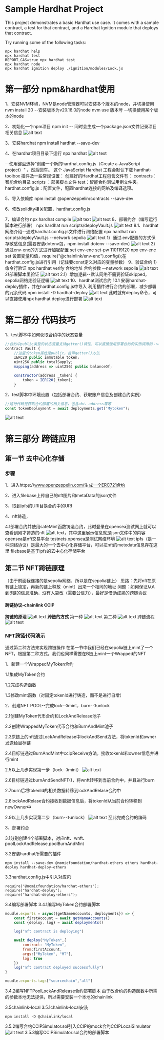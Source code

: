 # Sample Hardhat Project

This project demonstrates a basic Hardhat use case. It comes with a sample contract, a test for that contract, and a Hardhat Ignition module that deploys that contract.

Try running some of the following tasks:

```shell
npx hardhat help
npx hardhat test
REPORT_GAS=true npx hardhat test
npx hardhat node
npx hardhat ignition deploy ./ignition/modules/Lock.js
```
<!-- TOC -->
# 第一部分 npm&hardhat使用

1、安装NVM环境，NVM是node管理器可以安装多个版本的node，并切换使用
nvm install 20 --安装版本为v20.18.0的node
nvm use 版本号 --切换使用某个版本的node

2、初始化一个npm项目
npm init -- 同时会生成一个package.json文件记录项目相关信息
![alt text](./images/image.png)

3、安装hardhat
npm install hardhat --save-dev

4、在hardhat项目目录下运行
npx hardhat 
![alt text](./images/image-1.png)

--使用键盘选择"创建一个新的hardhat.config.js（Create a JavaScript project）" ，然后回车。
这个 JavaScript Hardhat 工程会默认下载 hardhat-toolbox 插件及一些常规设置：
创建好的Hardhat工程包含文件有：
contracts：智能合约目录
scripts ：部署脚本文件
test：智能合约测试用例文件夹。
hardhat.config.js：配置文件，配置hardhat连接的网络及编译选项。

5、导入依赖库
npm install @openzeppelin/contracts --save-dev

6、修改solidity相关配置，hardhat.config.js

7、编译合约
npx hardhat compile
![alt text](./images/image-2.png)
![alt text](./images/image-3.png)
8、部署约合（编写运行脚本进行部署）
npx hardhat run scripts/deployVault.js
![alt text](./images/image-4.png)
8.1、hardhat网络介绍--通过hardhat.config.js文件进行网络配置
npx hardhat run scripts/deployVault.js --network sepolia
![alt text](./images/image-5.png)
1）通过.env配置的方式保存敏感信息(需要安装dotenv包，npm install dotenv --save-dev)
![alt text](./images/image-6.png)
2）通过env-enc的方式进行加密配置
set env-enc set-pw 110119120
npx env-enc set 设置变量和值，require("@chainlink/env-enc").config();在hardhat.config.js进行引用（记住要const定义对应的变量参数）
9、验证合约
1)命令行验证
npx hardhat verify 合约地址 合约参数 --network sepolia
![alt text](./images/image-7.png)
2)部署脚本里验证
![alt text](./images/image-8.png)
2.1）增加逻辑--默认网络不需要验证skipped，sepolia网络走验证逻辑
![alt text](./images/image-9.png)
10、hardhat测试合约
10.1 安装hardhat-deploy插件，并在hardhat.config.js中导入
利用插件进行合约的部署，减少部署的冗余代码
npm install -D hardhat-deploy
![alt text](./images/image-10.png)
此时就有deploy命令，可以直接使用npx hardhat deploy进行部署
![alt text](./images/image-11.png)

# 第二部分 代码技巧
1、test脚本中如何获取合约中的状态变量
```js
//合约中public类型的状态变量支持getter()特性，可以直接使用部署合约的实例调用如：vault.token()
contract Vault {
    //这里的token属性是public，自带getter()方法
    IERC20 public immutable token;
    uint256 public totalSupply;
    mapping(address => uint256) public balanceOf;

    constructor(address _token) {
        token = IERC20(_token);
    }
```
2、test脚本中环境设置（包括部署合约、获取账户信息及创建合约实例）
```js
//这行代码是获取合约部署的相关信息，包含abi、address等等
const tokenDeployment = await deployments.get("Mytoken");
```
![alt text](image.png)

# 第三部分 跨链应用
## 第一节 去中心化存储
### 步骤
1、进入https://www.openzeppelin.com/生成一个ERC721合约

2、进入filebase上传自己的nft图片和metaData的json文件

3、取到ipfs的URI替换合约中的URI

4、nft铸造，

4.1部署合约并使用safeMint函数铸造合约，此时登录在opensea测试网上就可以查看到刚才铸造的nft
![alt text](image-3.png)，其中这里展示信息就是json文件中的内容
opensea是nft交易平台
testnets.opensea是测试网络环境
![alt text](image-1.png)
ipfs（是一种网络协议）是最大的一个去中心化存储平台，可以把nft的metedata信息存在这里
filebase是基于ipfs的去中心化存储平台
## 第二节 NFT跨链原理
（由于前面我连接的是sepolia网络，所以是在sepolia链上）
思路：先将nft在原有链上锁定，再新的链上释放（mint）出来一个相同的地址
问题：如何保证从A到B链的信息准确，没有人篡改（需要公信力），最好是借助成熟的跨链协议
#### 跨链协议-chainlink CCIP
**跨链的原理**
![alt text](image-4.png)
**跨链的方式**
第一种
![alt text](image-5.png)
第二种
![alt text](image-6.png)
跨链流程
![alt text](image-7.png)
### NFT跨链代码演示
通过第二种方法来实现跨链操作
在第一节中我们已经在sepolia链上mint了一个NFT，根据第二种方式，我们也同样需要在B链上mint一个Wrapped的NFT

1、新建一个WrappedMyToken合约  

1.1集成MyToken合约

1.2完成构造函数

1.3修改mint函数（对固定tokenId进行铸造，而不是进行自增）

2、创建NFT POOL--完成lock--》mint，burn--》unlock

2.1创建MyToken代币合约和LockAndRelease池子

2.2创建WrappedMyToken代币合约和BurnAndMint池子

2.3原链上的nft通过LockAndRelease中lockAndSend方法，将tokenId和owner发送给目标链

2.4目标链通过BurnAndMint中ccipReceive方法，接收tokenId和owner信息并进行mint

2.5以上几步实现第一步（lock--》mint）
![alt text](image-8.png)

2.6目标链通过burnAndSendNFT()，将wnft转移到当前合约中，并且进行burn

2.7burn后将tokenId的相关数据转移到lockAndRelase合约中

2.8lockAndRelase合约接收到数据信息后，将tokenId从当前合约转移到newOwner中

2.9以上几步实现第二步（burn--》unlock）
![alt text](image-9.png)
至此完成合约的编码

3、部署约合

3.1分别创建4个部署脚本，对应nft、wnft、poolLockAndRelease,poolBurnAndMint

3.2安装hardhat所需要的插件
```shell
npm install --save-dev @nomicfoundation/hardhat-ethers ethers hardhat-deploy hardhat-deploy-ethers
```
3.3hardhat.config.js中引入对应包
```shell
require("@nomicfoundation/hardhat-ethers");
require("hardhat-deploy");
require("hardhat-deploy-ethers");
```
3.4编写部署脚本
3.4.1编写MyToken合约部署脚本
```js
moudle.exports = async({getNameAccounts, deployments}) => {
    const firstAccount = await getNameAccounts()
    const {deploy, log} = await deployments()

    log("nft contract is deploying")

    await deploy("MyToken",{
        contract: "MyToken",
        from:firstAccount,
        args:["MyToken", "MT"],
        log: true
    })
    log("nft contract deployed successfully")
}

moudle.exports.tags["sourcechain","all"]
```
3.4.2编写NFTPoolLockAndRelease合约部署脚本
由于改合约的构造函数中所需的参数本地无法提供，所以需要安装一个本地的chainlink

3.5chainlink-local
3.5.1chainlink-local安装
```shell
npm install -D @chainlink/local
```
3.5.2编写合约CCIPSimulator.sol引入CCIP的mock合约CCIPLocalSimulator
![alt text](image-10.png)
3.5.3编写CCIPSimulator.sol合约的部署脚本

<!-- TOC -->